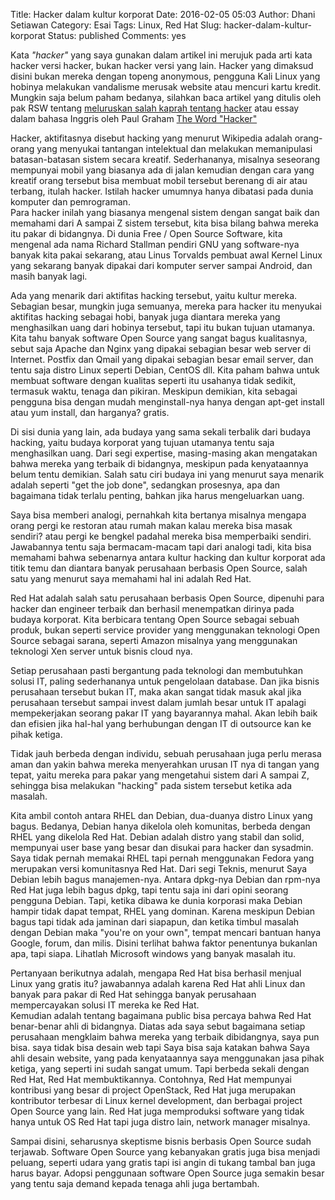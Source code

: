 Title: Hacker dalam kultur korporat
Date: 2016-02-05 05:03
Author: Dhani Setiawan
Category: Esai
Tags: Linux, Red Hat
Slug: hacker-dalam-kultur-korporat
Status: published
Comments: yes

Kata *"hacker"* yang saya gunakan dalam artikel ini merujuk pada arti
kata hacker versi hacker, bukan hacker versi yang lain. Hacker yang
dimaksud disini bukan mereka dengan topeng anonymous, pengguna Kali
Linux yang hobinya melakukan vandalisme merusak website atau mencuri
kartu kredit.  
Mungkin saja belum paham bedanya, silahkan baca artikel yang ditulis
oleh pak RSW tentang [meluruskan salah kaprah tentang
hacker](http://romisatriawahono.net/2008/02/27/meluruskan-salah-kaprah-tentang-hacker/) atau
essay dalam bahasa Inggris oleh Paul Graham [The Word
"Hacker"](http://www.paulgraham.com/gba.html)

Hacker, aktifitasnya disebut hacking yang menurut Wikipedia adalah
orang-orang yang menyukai tantangan intelektual dan melakukan
memanipulasi batasan-batasan sistem secara kreatif. Sederhananya,
misalnya seseorang mempunyai mobil yang biasanya ada di jalan kemudian
dengan cara yang kreatif orang tersebut bisa membuat mobil tersebut
berenang di air atau terbang, itulah hacker. Istilah hacker umumnya
hanya dibatasi pada dunia komputer dan pemrograman.  
Para hacker inilah yang biasanya mengenal sistem dengan sangat baik dan
memahami dari A sampai Z sistem tersebut, kita bisa bilang bahwa mereka
itu pakar di bidangnya. Di dunia Free / Open Source Software, kita
mengenal ada nama Richard Stallman pendiri GNU yang software-nya banyak
kita pakai sekarang, atau Linus Torvalds pembuat awal Kernel Linux yang
sekarang banyak dipakai dari komputer server sampai Android, dan masih
banyak lagi.

Ada yang menarik dari aktifitas hacking tersebut, yaitu kultur mereka.
Sebagian besar, mungkin juga semuanya, mereka para hacker itu menyukai
aktifitas hacking sebagai hobi, banyak juga diantara mereka yang
menghasilkan uang dari hobinya tersebut, tapi itu bukan tujuan utamanya.
Kita tahu banyak software Open Source yang sangat bagus kualitasnya,
sebut saja Apache dan Nginx yang dipakai sebagian besar web server di
Internet. Postfix dan Qmail yang dipakai sebagian besar email server,
dan tentu saja distro Linux seperti Debian, CentOS dll. Kita paham bahwa
untuk membuat software dengan kualitas seperti itu usahanya tidak
sedikit, termasuk waktu, tenaga dan pikiran. Meskipun demikian, kita
sebagai pengguna bisa dengan mudah menginstall-nya hanya dengan apt-get
install atau yum install, dan harganya? gratis.

Di sisi dunia yang lain, ada budaya yang sama sekali terbalik dari
budaya hacking, yaitu budaya korporat yang tujuan utamanya tentu saja
menghasilkan uang. Dari segi expertise, masing-masing akan mengatakan
bahwa mereka yang terbaik di bidangnya, meskipun pada kenyataannya belum
tentu demikian. Salah satu ciri budaya ini yang menurut saya menarik
adalah seperti "get the job done", sedangkan prosesnya, apa dan
bagaimana tidak terlalu penting, bahkan jika harus mengeluarkan uang.

Saya bisa memberi analogi, pernahkah kita bertanya misalnya mengapa
orang pergi ke restoran atau rumah makan kalau mereka bisa masak
sendiri? atau pergi ke bengkel padahal mereka bisa memperbaiki sendiri.
Jawabannya tentu saja bermacam-macam tapi dari analogi tadi, kita bisa
memahami bahwa sebenarnya antara kultur hacking dan kultur korporat ada
titik temu dan diantara banyak perusahaan berbasis Open Source, salah
satu yang menurut saya memahami hal ini adalah Red Hat.

Red Hat adalah salah satu perusahaan berbasis Open Source, dipenuhi para
hacker dan engineer terbaik dan berhasil menempatkan dirinya pada budaya
korporat. Kita berbicara tentang Open Source sebagai sebuah produk,
bukan seperti service provider yang menggunakan teknologi Open Source
sebagai sarana, seperti Amazon misalnya yang menggunakan teknologi Xen
server untuk bisnis cloud nya.

Setiap perusahaan pasti bergantung pada teknologi dan membutuhkan solusi
IT, paling sederhananya untuk pengelolaan database. Dan jika bisnis
perusahaan tersebut bukan IT, maka akan sangat tidak masuk akal jika
perusahaan tersebut sampai invest dalam jumlah besar untuk IT apalagi
mempekerjakan seorang pakar IT yang bayarannya mahal. Akan lebih baik
dan efisien jika hal-hal yang berhubungan dengan IT di outsource kan ke
pihak ketiga.

Tidak jauh berbeda dengan individu, sebuah perusahaan juga perlu merasa
aman dan yakin bahwa mereka menyerahkan urusan IT nya di tangan yang
tepat, yaitu mereka para pakar yang mengetahui sistem dari A sampai Z,
sehingga bisa melakukan "hacking" pada sistem tersebut ketika ada
masalah.

Kita ambil contoh antara RHEL dan Debian, dua-duanya distro Linux yang
bagus. Bedanya, Debian hanya dikelola oleh komunitas, berbeda dengan
RHEL yang dikelola Red Hat. Debian adalah distro yang stabil dan solid,
mempunyai user base yang besar dan disukai para hacker dan sysadmin.
Saya tidak pernah memakai RHEL tapi pernah menggunakan Fedora yang
merupakan versi komunitasnya Red Hat. Dari segi Teknis, menurut Saya
Debian lebih bagus manajemen-nya. Antara dpkg-nya Debian dan rpm-nya Red
Hat juga lebih bagus dpkg, tapi tentu saja ini dari opini seorang
pengguna Debian. Tapi, ketika dibawa ke dunia korporasi maka Debian
hampir tidak dapat tempat, RHEL yang dominan. Karena meskipun Debian
bagus tapi tidak ada jaminan dari siapapun, dan ketika timbul masalah
dengan Debian maka "you're on your own", tempat mencari bantuan hanya
Google, forum, dan milis. Disini terlihat bahwa faktor penentunya
bukanlan apa, tapi siapa. Lihatlah Microsoft windows yang banyak masalah
itu.

Pertanyaan berikutnya adalah, mengapa Red Hat bisa berhasil menjual
Linux yang gratis itu? jawabannya adalah karena Red Hat ahli Linux dan
banyak para pakar di Red Hat sehingga banyak perusahaan mempercayakan
solusi IT mereka ke Red Hat.  
Kemudian adalah tentang bagaimana public bisa percaya bahwa Red Hat
benar-benar ahli di bidangnya. Diatas ada saya sebut bagaimana setiap
perusahaan mengklaim bahwa mereka yang terbaik dibidangnya, saya pun
bisa. saya tidak bisa desain web tapi Saya bisa saja katakan bahwa Saya
ahli desain website, yang pada kenyataannya saya menggunakan jasa pihak
ketiga, yang seperti ini sudah sangat umum. Tapi berbeda sekali dengan
Red Hat, Red Hat membuktikannya. Contohnya, Red Hat mempunyai kontribusi
yang besar di project OpenStack, Red Hat juga merupakan kontributor
terbesar di Linux kernel development, dan berbagai project Open Source
yang lain. Red Hat juga memproduksi software yang tidak hanya untuk OS
Red Hat tapi juga distro lain, network manager misalnya.

Sampai disini, seharusnya skeptisme bisnis berbasis Open Source sudah
terjawab. Software Open Source yang kebanyakan gratis juga bisa menjadi
peluang, seperti udara yang gratis tapi isi angin di tukang tambal ban
juga harus bayar. Adopsi penggunaan software Open Source juga semakin
besar yang tentu saja demand kepada tenaga ahli juga bertambah.
